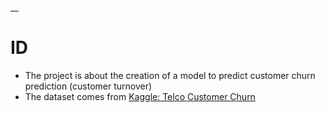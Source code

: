 __

# ID

* The project is about the creation of a model to predict customer churn prediction (customer turnover)
* The dataset comes from [Kaggle: Telco Customer Churn](https://www.kaggle.com/datasets/blastchar/telco-customer-churn)


